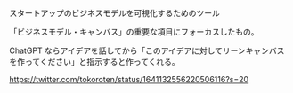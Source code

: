 スタートアップのビジネスモデルを可視化するためのツール

「ビジネスモデル・キャンバス」の重要な項目にフォーカスしたもの。

ChatGPT ならアイデアを話してから「このアイデアに対してリーンキャンバスを作ってください」と指示すると作ってくれる。

https://twitter.com/tokoroten/status/1641132556220506116?s=20
